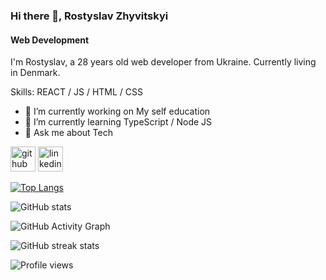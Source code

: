 ### Hi there 👋, Rostyslav Zhyvitskyi
#### Web Development
I'm Rostyslav, a 28 years old web developer from Ukraine. Currently living in Denmark.

Skills: REACT / JS / HTML / CSS

- 🔭 I’m currently working on My self education 
- 🌱 I’m currently learning TypeScript / Node JS 
- 💬 Ask me about Tech 


[<img src='https://cdn.jsdelivr.net/npm/simple-icons@3.0.1/icons/github.svg' alt='github' height='40'>](https://github.com/RZhyvitskyi)  [<img src='https://cdn.jsdelivr.net/npm/simple-icons@3.0.1/icons/linkedin.svg' alt='linkedin' height='40'>](https://www.linkedin.com/in/https://www.linkedin.com/in/rostyslav-zhyvitskyi-02b42695//)  

[![Top Langs](https://github-readme-stats.vercel.app/api/top-langs/?username=RZhyvitskyi)](https://github.com/anuraghazra/github-readme-stats)

![GitHub stats](https://github-readme-stats.vercel.app/api?username=RZhyvitskyi&show_icons=true)  

![GitHub Activity Graph](https://activity-graph.herokuapp.com/graph?username=RZhyvitskyi)  

![GitHub streak stats](https://github-readme-streak-stats.herokuapp.com/?user=RZhyvitskyi)  

![Profile views](https://gpvc.arturio.dev/RZhyvitskyi)  
